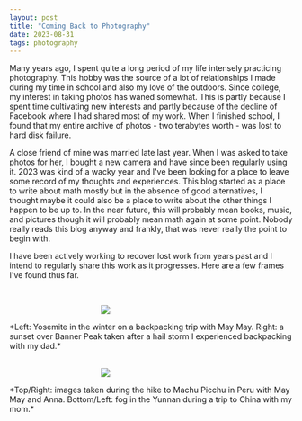 ```yaml
---
layout: post
title: "Coming Back to Photography"
date: 2023-08-31
tags: photography
---
```


Many years ago, I spent quite a long period of my life intensely practicing photography. This hobby was the source of a lot of relationships I made during my time in school and also my love of the outdoors. Since college, my interest in taking photos has waned somewhat. This is partly because I spent time cultivating new interests and partly because of the decline of Facebook where I had shared most of my work. When I finished school, I found that my entire archive of photos - two terabytes worth - was lost to hard disk failure.

A close friend of mine was married late last year. When I was asked to take photos for her, I bought a new camera and have since been regularly using it. 2023 was kind of a wacky year and I've been looking for a place to leave some record of my thoughts and experiences. This blog started as a place to write about math mostly but in the absence of good alternatives, I thought maybe it could also be a place to write about the other things I happen to be up to. In the near future, this will probably mean books, music, and pictures though it will probably mean math again at some point. Nobody really reads this blog anyway and frankly, that was never really the point to begin with.

I have been actively working to recover lost work from years past and I intend to regularly share this work as it progresses. Here are a few frames I've found thus far.

<br>
<p align="center">
<img style="max-width: 1024px; margin: 0 0 0 -162px;" src="https://storage.googleapis.com/fkwang_blog_image_hosting/2023_08_31_the_journey_back_to_photography/img1.jpg">
</p>
*Left: Yosemite in the winter on a backpacking trip with May May. Right: a sunset over Banner Peak taken after a hail storm I experienced backpacking with my dad.*
<br>

<br>
<p align="center">
<img style="max-width: 1024px; margin: 0 0 0 -162px;" src="https://storage.googleapis.com/fkwang_blog_image_hosting/2023_08_31_the_journey_back_to_photography/img2.jpg">
</p>
*Top/Right: images taken during the hike to Machu Picchu in Peru with May May and Anna. Bottom/Left: fog in the Yunnan during a trip to China with my mom.*
<br>
